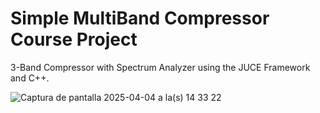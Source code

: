 # Simple MultiBand Compressor Course Project

3-Band Compressor with Spectrum Analyzer using the JUCE Framework and C++. 

![Captura de pantalla 2025-04-04 a la(s) 14 33 22](https://github.com/user-attachments/assets/791638ab-eeb3-4b56-bb2c-d37a33cbc071)
